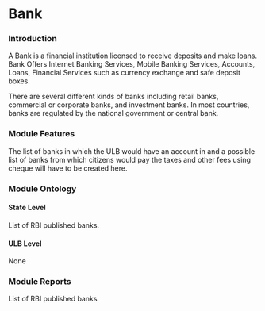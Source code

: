 # Bank

### Introduction

A Bank is a financial institution licensed to receive deposits and make loans. Bank Offers Internet Banking Services, Mobile Banking Services, Accounts, Loans, Financial Services such as currency exchange and safe deposit boxes.

There are several different kinds of banks including retail banks, commercial or corporate banks, and investment banks. In most countries, banks are regulated by the national government or central bank.

### Module Features

The list of banks in which the ULB would have an account in and a possible list of banks from which citizens would pay the taxes and other fees using cheque will have to be created here.

### Module Ontology

#### State Level

List of RBI published banks.

#### ULB Level

None

### Module Reports

List of RBI published banks  


